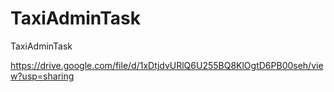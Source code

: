 # TaxiAdminTask
TaxiAdminTask

https://drive.google.com/file/d/1xDtjdvURlQ6U255BQ8KlOgtD6PB00seh/view?usp=sharing
